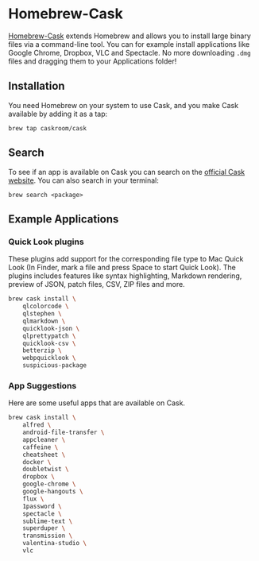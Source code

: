 # Homebrew-Cask

[Homebrew-Cask](https://caskroom.github.io/) extends Homebrew and allows you to
install large binary files via a command-line tool. You can for example install
applications like Google Chrome, Dropbox, VLC and Spectacle. No more
downloading `.dmg` files and dragging them to your Applications folder!

## Installation

You need Homebrew on your system to use Cask, and you make Cask available by
adding it as a tap:

    brew tap caskroom/cask

## Search

To see if an app is available on Cask you can search on the [official Cask
website](https://caskroom.github.io/). You can also search in your terminal:

    brew search <package>

## Example Applications

### Quick Look plugins

These plugins add support for the corresponding file type to Mac Quick Look
(In Finder, mark a file and press Space to start Quick Look). The plugins
includes features like syntax highlighting, Markdown rendering, preview of
JSON, patch files, CSV, ZIP files and more.

```sh
brew cask install \
    qlcolorcode \
    qlstephen \
    qlmarkdown \
    quicklook-json \
    qlprettypatch \
    quicklook-csv \
    betterzip \
    webpquicklook \
    suspicious-package
```

### App Suggestions

Here are some useful apps that are available on Cask.

```sh
brew cask install \
    alfred \
    android-file-transfer \
    appcleaner \
    caffeine \
    cheatsheet \
    docker \
    doubletwist \
    dropbox \
    google-chrome \
    google-hangouts \
    flux \
    1password \
    spectacle \
    sublime-text \
    superduper \
    transmission \
    valentina-studio \
    vlc
```
